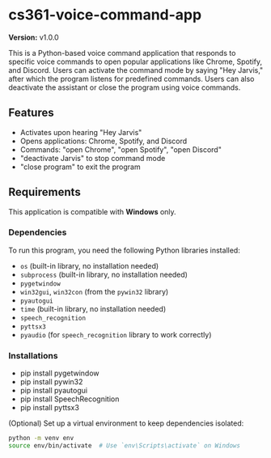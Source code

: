 # cs361-voice-command-app

**Version:** v1.0.0

This is a Python-based voice command application that responds to specific voice commands to open popular applications like Chrome, Spotify, and Discord. Users can activate the command mode by saying "Hey Jarvis," after which the program listens for predefined commands. Users can also deactivate the assistant or close the program using voice commands.

## Features
- Activates upon hearing "Hey Jarvis"
- Opens applications: Chrome, Spotify, and Discord
- Commands: "open Chrome", "open Spotify", "open Discord"
- "deactivate Jarvis" to stop command mode
- "close program" to exit the program

## Requirements
This application is compatible with **Windows** only. 

### Dependencies

To run this program, you need the following Python libraries installed:
- `os` (built-in library, no installation needed)
- `subprocess` (built-in library, no installation needed)
- `pygetwindow`
- `win32gui`, `win32con` (from the `pywin32` library)
- `pyautogui`
- `time` (built-in library, no installation needed)
- `speech_recognition`
- `pyttsx3`
- `pyaudio` (for `speech_recognition` library to work correctly)

### Installations

  - pip install pygetwindow                                                                             
  - pip install pywin32
  - pip install pyautogui
  - pip install SpeechRecognition
  - pip install pyttsx3

(Optional) Set up a virtual environment to keep dependencies isolated:
   ```bash
   python -m venv env
   source env/bin/activate  # Use `env\Scripts\activate` on Windows
